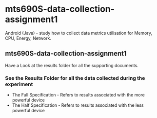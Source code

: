 # mts690S-data-collection-assignment1
Android (Java) - study how to collect data metrics utilisation for  Memory, CPU, Energy, Network.


## mts690S-data-collection-assignment1
Have a Look at the results folder for all the supporting documents.
### See the Results Folder for all the data collected during the experiment
- The Full Specification - Refers to results associated with the more powerful device
- The Half Specification - Refers to results associated with the less powerful device

